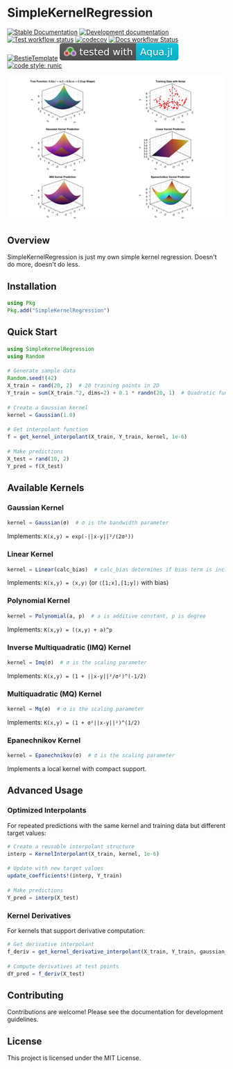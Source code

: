 # SimpleKernelRegression

[![Stable Documentation](https://img.shields.io/badge/docs-stable-blue.svg)](https://NilsWildt.github.io/SimpleKernelRegression.jl/stable)
[![Development documentation](https://img.shields.io/badge/docs-dev-blue.svg)](https://NilsWildt.github.io/SimpleKernelRegression.jl/dev)
[![Test workflow status](https://github.com/NilsWildt/SimpleKernelRegression.jl/actions/workflows/Test.yml/badge.svg?branch=main)](https://github.com/NilsWildt/SimpleKernelRegression.jl/actions/workflows/Test.yml?query=branch%3Amain)
[![codecov](https://codecov.io/github/NilsWildt/SimpleKernelregression.jl/graph/badge.svg?token=AK3U2LS9BZ)](https://codecov.io/github/NilsWildt/SimpleKernelregression.jl)
[![Docs workflow Status](https://github.com/NilsWildt/SimpleKernelRegression.jl/actions/workflows/Docs.yml/badge.svg?branch=main)](https://github.com/NilsWildt/SimpleKernelRegression.jl/actions/workflows/Docs.yml?query=branch%3Amain)
[![BestieTemplate](https://img.shields.io/endpoint?url=https://raw.githubusercontent.com/JuliaBesties/BestieTemplate.jl/main/docs/src/assets/badge.json)](https://github.com/JuliaBesties/BestieTemplate.jl)
[![Aqua QA](https://raw.githubusercontent.com/JuliaTesting/Aqua.jl/master/badge.svg)](https://github.com/JuliaTesting/Aqua.jl)
[![code style: runic](https://img.shields.io/badge/code_style-%E1%9A%B1%E1%9A%A2%E1%9A%BE%E1%9B%81%E1%9A%B2-black)](https://github.com/fredrikekre/Runic.jl)


![Kernel Regression Example](kernel_regression_3d_example.png)

## Overview

SimpleKernelRegression is just my own simple kernel regression. Doesn't do more, doesn't do less. 

## Installation

```julia
using Pkg
Pkg.add("SimpleKernelRegression")
```

## Quick Start

```julia
using SimpleKernelRegression
using Random

# Generate sample data
Random.seed!(42)
X_train = rand(20, 2)  # 20 training points in 2D
Y_train = sum(X_train.^2, dims=2) + 0.1 * randn(20, 1)  # Quadratic function with noise

# Create a Gaussian kernel
kernel = Gaussian(1.0)

# Get interpolant function
f = get_kernel_interpolant(X_train, Y_train, kernel, 1e-6)

# Make predictions
X_test = rand(10, 2)
Y_pred = f(X_test)
```

## Available Kernels

### Gaussian Kernel
```julia
kernel = Gaussian(σ)  # σ is the bandwidth parameter
```
Implements: `K(x,y) = exp(-||x-y||²/(2σ²))`

### Linear Kernel
```julia
kernel = Linear(calc_bias)  # calc_bias determines if bias term is included
```
Implements: `K(x,y) = ⟨x,y⟩` (or `⟨[1;x],[1;y]⟩` with bias)

### Polynomial Kernel
```julia
kernel = Polynomial(a, p)  # a is additive constant, p is degree
```
Implements: `K(x,y) = (⟨x,y⟩ + a)^p`

### Inverse Multiquadratic (IMQ) Kernel
```julia
kernel = Imq(σ)  # σ is the scaling parameter
```
Implements: `K(x,y) = (1 + ||x-y||²/σ²)^(-1/2)`

### Multiquadratic (MQ) Kernel
```julia
kernel = Mq(σ)  # σ is the scaling parameter
```
Implements: `K(x,y) = (1 + σ²||x-y||²)^(1/2)`

### Epanechnikov Kernel
```julia
kernel = Epanechnikov(σ)  # σ is the scaling parameter
```
Implements a local kernel with compact support.

## Advanced Usage

### Optimized Interpolants
For repeated predictions with the same kernel and training data but different target values:

```julia
# Create a reusable interpolant structure
interp = KernelInterpolant(X_train, kernel, 1e-6)

# Update with new target values
update_coefficients!(interp, Y_train)

# Make predictions
Y_pred = interp(X_test)
```

### Kernel Derivatives
For kernels that support derivative computation:

```julia
# Get derivative interpolant
f_deriv = get_kernel_derivative_interpolant(X_train, Y_train, gaussian_kernel, 1e-6)

# Compute derivatives at test points
dY_pred = f_deriv(X_test)
```


## Contributing

Contributions are welcome! Please see the documentation for development guidelines.

## License

This project is licensed under the MIT License.
